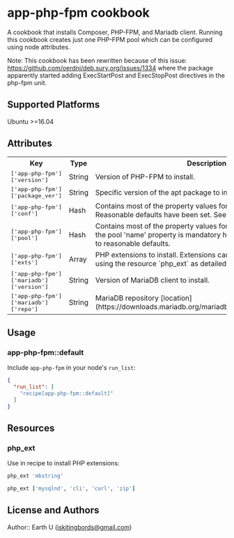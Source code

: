 # app-php-fpm cookbook

A cookbook that installs Composer, PHP-FPM, and Mariadb client. Running this cookbook creates just one PHP-FPM pool which can be configured using node attributes.

Note: This cookbook has been rewritten because of this issue: https://github.com/oerdnj/deb.sury.org/issues/1334 where the package apparently started adding ExecStartPost and ExecStopPost directives in the php-fpm unit.

## Supported Platforms

Ubuntu >=16.04

## Attributes

<table>
  <tr>
    <th>Key</th>
    <th>Type</th>
    <th>Description</th>
    <th>Default</th>
  </tr>
  <tr>
    <td><tt>['app-php-fpm']['version']</tt></td>
    <td>String</td>
    <td>Version of PHP-FPM to install.</td>
    <td><tt>'7.3'</tt></td>
  </tr>
  <tr>
    <td><tt>['app-php-fpm']['package_ver']</tt></td>
    <td>String</td>
    <td>Specific version of the apt package to install (Optional).</td>
    <td><tt>nil</tt></td>
  </tr>
  <tr>
    <td><tt>['app-php-fpm']['conf']</tt></td>
    <td>Hash</td>
    <td>Contains most of the property values for the file php-fpm.conf. Reasonable defaults have been set. See the attributes file.</td>
    <td><tt>See attribute file</tt></td>
  </tr>
  <tr>
    <td><tt>['app-php-fpm']['pool']</tt></td>
    <td>Hash</td>
    <td>Contains most of the property values for the php-fpm pool. Only the pool 'name' property is mandatory here. The rest have been set to reasonable defaults.</td>
    <td><tt>See attribute file</tt></td>
  </tr>
  <tr>
    <td><tt>['app-php-fpm']['exts']</tt></td>
    <td>Array</td>
    <td>PHP extensions to install. Extensions can also be installed manually using the resource `php_ext` as detailed below.</td>
    <td><tt>`['mysqlnd', 'cli', 'curl', 'zip']`</tt></td>
  </tr>
  <tr>
    <td><tt>['app-php-fpm']['mariadb']['version']</tt></td>
    <td>String</td>
    <td>Version of MariaDB client to install.</td>
    <td><tt>'10.4'</tt></td>
  </tr>
  <tr>
    <td><tt>['app-php-fpm']['mariadb']['repo']</tt></td>
    <td>String</td>
    <td>MariaDB repository [location](https://downloads.mariadb.org/mariadb/repositories/#mirror=utm).</td>
    <td><tt>'http://nyc2.mirrors.digitalocean.com/mariadb/repo'</tt></td>
  </tr>
</table>

## Usage

### app-php-fpm::default

Include `app-php-fpm` in your node's `run_list`:

```json
{
  "run_list": [
    "recipe[app-php-fpm::default]"
  ]
}
```

## Resources

### php_ext

Use in recipe to install PHP extensions:

```ruby
php_ext 'mbstring'
```

```ruby
php_ext ['mysqlnd', 'cli', 'curl', 'zip']
```

## License and Authors

Author:: Earth U (<iskitingbords@gmail.com>)
